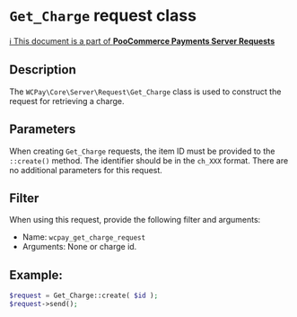 # `Get_Charge` request class

[ℹ️ This document is a part of __PooCommerce Payments Server Requests__](../README.md)

## Description

The `WCPay\Core\Server\Request\Get_Charge` class is used to construct the request for retrieving a charge.

## Parameters

When creating `Get_Charge` requests, the item ID must be provided to the `::create()` method. The identifier should be in the `ch_XXX` format.
There are no additional parameters for this request.

## Filter

When using this request, provide the following filter and arguments:

- Name: `wcpay_get_charge_request`
- Arguments: None or charge id.

## Example:

```php
$request = Get_Charge::create( $id );
$request->send();
```
